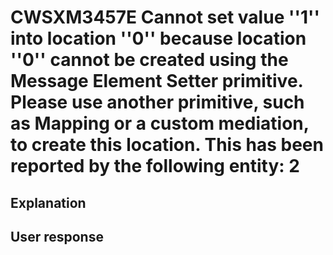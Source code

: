 # CWSXM3457E Cannot set value ''1'' into location ''0'' because location ''0'' cannot be created using the Message Element Setter primitive. Please use another primitive, such as Mapping or a custom mediation, to create this location. This has been reported by the following entity: 2

## Explanation

## User response